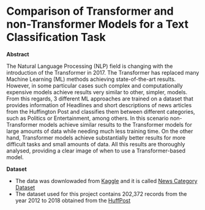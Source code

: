 # Comparison of Transformer and non-Transformer Models for a Text Classification Task

**Abstract**

The Natural Language Processing (NLP) field is changing with the introduction of the Transformer in 2017. The Transformer has replaced many Machine Learning (ML)
methods achieving state-of-the-art results. However, in some particular cases such complex and computationally expensive models achieve results very similar to other, simpler, models. From this regards, 3 different ML approaches are trained on a dataset that provides information of Headlines and short descriptions of news articles from the Huffington Post and classifies them between different categories, such as Politics or Entertainment, among others. In this scenario non-Transformer models achieve similar results to the Transformer models for large amounts of data while needing much less training time. On the other hand, Transformer models achieve substantially better results for more difficult tasks and small amounts of data. All this results are thoroughly analysed, providing a clear image of when to use a Transformer-based model.

**Dataset** 

* The data was downlowaded from [Kaggle](https://www.kaggle.com/datasets) and it is called [News Category Dataset](https://www.kaggle.com/rmisra/news-category-dataset) 
* The dataset used for this project contains 202,372 records from the year 2012 to 2018 obtained from the [HuffPost](https://www.huffpost.com/)


